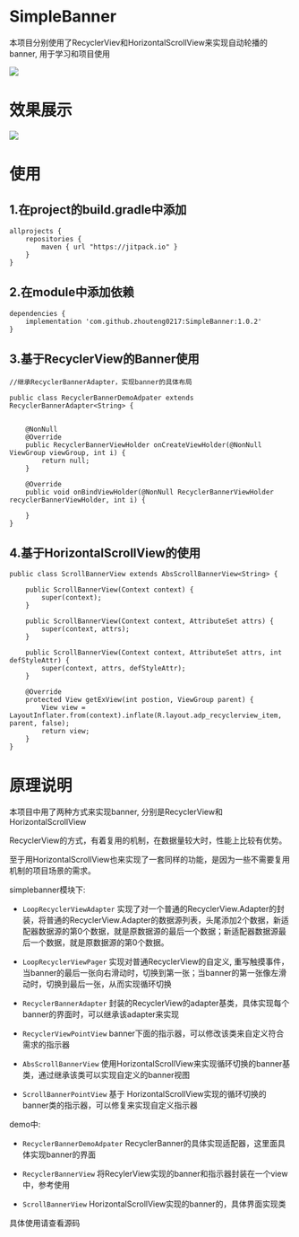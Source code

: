 # SimpleBanner
本项目分别使用了RecyclerViev和HorizontalScrollView来实现自动轮播的banner, 用于学习和项目使用

[![](https://jitpack.io/v/zhouteng0217/SimpleBanner.svg)](https://jitpack.io/#zhouteng0217/SimpleBanner)


# 效果展示
![](https://raw.githubusercontent.com/zhouteng0217/SimpleBanner/master/gif_banner.gif)


# 使用

## 1.在project的build.gradle中添加

```
allprojects {
    repositories {
        maven { url "https://jitpack.io" }
    }
}
```

## 2.在module中添加依赖

```
dependencies {
   	implementation 'com.github.zhouteng0217:SimpleBanner:1.0.2'
}
```

## 3.基于RecyclerView的Banner使用

```
//继承RecyclerBannerAdapter，实现banner的具体布局

public class RecyclerBannerDemoAdpater extends RecyclerBannerAdapter<String> {


    @NonNull
    @Override
    public RecyclerBannerViewHolder onCreateViewHolder(@NonNull ViewGroup viewGroup, int i) {
        return null;
    }

    @Override
    public void onBindViewHolder(@NonNull RecyclerBannerViewHolder recyclerBannerViewHolder, int i) {

    }
}
```

## 4.基于HorizontalScrollView的使用

```
public class ScrollBannerView extends AbsScrollBannerView<String> {

    public ScrollBannerView(Context context) {
        super(context);
    }

    public ScrollBannerView(Context context, AttributeSet attrs) {
        super(context, attrs);
    }

    public ScrollBannerView(Context context, AttributeSet attrs, int defStyleAttr) {
        super(context, attrs, defStyleAttr);
    }

    @Override
    protected View getExView(int postion, ViewGroup parent) {
        View view = LayoutInflater.from(context).inflate(R.layout.adp_recyclerview_item, parent, false);
        return view;
    }
}
```

# 原理说明

本项目中用了两种方式来实现banner, 分别是RecyclerView和HorizontalScrollView

RecyclerView的方式，有着复用的机制，在数据量较大时，性能上比较有优势。

至于用HorizontalScrollView也来实现了一套同样的功能，是因为一些不需要复用机制的项目场景的需求。

simplebanner模块下:

* ```LoopRecyclerViewAdapter``` 实现了对一个普通的RecyclerView.Adapter的封装，将普通的RecyclerView.Adapter的数据源列表，头尾添加2个数据，新适配器数据源的第0个数据，就是原数据源的最后一个数据；新适配器数据源最后一个数据，就是原数据源的第0个数据。

* ```LoopRecyclerViewPager``` 实现对普通RecyclerView的自定义, 重写触摸事件，当banner的最后一张向右滑动时，切换到第一张；当banner的第一张像左滑动时，切换到最后一张，从而实现循环切换

* ```RecyclerBannerAdapter``` 封装的RecyclerView的adapter基类，具体实现每个banner的界面时，可以继承该adapter来实现

* ```RecyclerViewPointView```  banner下面的指示器，可以修改该类来自定义符合需求的指示器

* ```AbsScrollBannerView``` 使用HorizontalScrollView来实现循环切换的banner基类，通过继承该类可以实现自定义的banner视图

* ```ScrollBannerPointView``` 基于 HorizontalScrollView实现的循环切换的banner类的指示器，可以修复来实现自定义指示器

demo中:

* ```RecyclerBannerDemoAdpater```  RecyclerBanner的具体实现适配器，这里面具体实现banner的界面

* ```RecyclerBannerView``` 将RecylerView实现的banner和指示器封装在一个view中，参考使用

* ```ScrollBannerView``` HorizontalScrollView实现的banner的，具体界面实现类

  
具体使用请查看源码

















